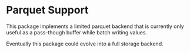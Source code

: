 # Parquet Support

This package implements a limited parquet backend that is currently only useful
as a pass-though buffer while batch writing values.

Eventually this package could evolve into a full storage backend.